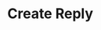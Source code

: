 # Create Reply

<!-- Use the <api-doc> element to specify a group of endpoints with a certain tag.
Open the Writerside review to the right to see the result. -->

<api-doc openapi-path="" tag=""/>
